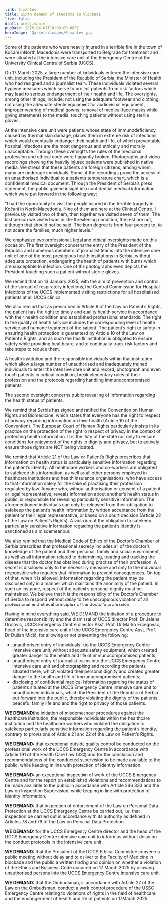 ```yaml
---
link: 6-zahtev
title: Sixth demand of students in blockade
live: false
draft: uredjivanje
pubDate: 2025-04-07T18:00:00.000Z
heroImage: '@assets/images/6-zahtev.jpg'
---
```

Some of the patients who were heavily injured in a terrible fire in the town of Kočani inNorth Macedonia were transported to Belgrade for treatment and were situated at the intensive care unit of the Emergency Centre of the University Clinical Centre of Serbia (UCCS).

On 17 March 2025, a large number of individuals entered the intensive care unit, including the President of the Republic of Serbia, the Minister of Health who had resigned and a journalist team. These individuals violated several hygiene measures which serve to protect patients from risk factors which may lead to serious endangerment of their health and life. The oversights, among other things, include: not using the adequate footwear and clothing, not using the adequate sterile equipment for audiovisual equipment, improper wearing of medical gowns, removal of medical face masks while giving statements to the media, touching patients without using sterile gloves.

At the intensive care unit were patients whose state of immunodeficiency, caused by thermal skin damage, places them in extreme risk of infections which would eventually endanger their health and life, of which preventable hospital infections are the most dangerous and ethically and morally unacceptable. Through these oversights the rules of the medicinal profession and ethical code were flagrantly broken. Photographs and video recordings showing the heavily injured patients were published in native media. We stress that these patients are foreign citizens, among whom many are underage individuals. Some of the recordings prove the access of an unauthorised individual to a patient’s temperature chart, which is a confidential medical document. Through the President of Serbia’s press statement, the public gained insight into confidential medical information which were put forward in the following way:

“I had the opportunity to visit the people injured in the terrible tragedy in Kočani in North Macedonia. Nine of them are here at the Clinical Centre. I previously visited two of them, then together we visited seven of them. The last person we visited was in life-threatening condition, the rest are not, although that should not be said. The burn degree is from four percent to, to not scare the families, much higher levels.“

We emphasize two professional, legal and ethical oversights made on this occasion. The first oversight concerns the entry of the President of the Republic and numerous members of journalist teams into the intensive care unit of one of the most prestigious health institutions in Serbia, without adequate protection, endangering the health of patients with burns which are susceptible to infection. One of the photographs even depicts the President touching such a patient without sterile gloves.

We remind that on 13 January 2025, with the aim of prevention and control of the spread of respiratory infections, the Central Commission for Hospital Infections of the UCCS implemented visiting restrictions for all hospitalised patients at all UCCS clinics.

We also remind that as prescribed in Article 9 of the Law on Patient’s Rights, the patient has the right to timely and quality health service in accordance with their health condition and established professional standards. The right to the quality of health service includes the corresponding level of health service and humane treatment of the patient. The patient’s right to safety in ensuring health protection is guaranteed by Article 10 of the Law on Patient’s Rights, and as such the health institution is obligated to ensure safety while providing healthcare, and to continually track risk factors and take steps to reduce them.

A health institution and the responsible individuals within that institution which allow a large number of unauthorised and inadequately trained individuals to enter the intensive care unit and record, photograph and even touch patients in critical condition, break elementary rules of their profession and the protocols regarding handling immunocompromised patients.

The second oversight concerns public revealing of information regarding the health status of patients.

We remind that Serbia has signed and ratified the Convention on Human Rights and Biomedicine, which states that everyone has the right to respect of privacy regarding information on their health (Article 10 of the Convention). The European Court of Human Rights particularly insists in its practice on the protection of the right to respect of privacy in the context of protecting health information. It is the duty of the state not only to ensure conditions for enjoyment of the rights to dignity and privacy, but to actively ensure those rights are NOT being violated.

We remind that Article 21 of the Law on Patient’s Rights prescribes that information on health status is particularly sensitive information regarding the patient’s identity. All healthcare workers and co-workers are obligated to safekeep this information, as well as all other persons employed in healthcare institutions and health insurance organisations, who have access to that information solely for the sake of practising their profession regulated by law. Anyone who, without authorisation or consent of a patient or legal representative, reveals information about another’s health status in public, is responsible for revealing particularly sensitive information. The aforementioned individuals can only be released from their obligation to safekeep the patient’s health information by written acceptance from the patient or their legal representative, or based on a court decision (Article 22 of the Law on Patient’s Rights). A violation of the obligation to safekeep particularly sensitive information regarding the patient’s identity is sanctioned as a misdemeanour.

We also remind that the Medical Code of Ethics of the Doctor’s Chamber of Serbia prescribes that professional secrecy includes all of the doctor’s knowledge of the patient and their personal, family and social environment, as well as all information related to determining, treating and tracking the disease that the doctor has obtained during practise of their profession. A secret is disclosed only to the necessary measure and only to the individual responsible who requires that information to prevent consequences. On top of that, when it is allowed, information regarding the patient may be disclosed only in a manner which maintains the anonimity of the patient. In such an instance, respect of the patient’s personal dignity must be maintained. We believe that it is the responsibility of the Doctor’s Chamber of Serbia to respond without delay to the unscrupulous violation of all professional and ethical principles of the doctor’s profession.

Having in mind everything said, WE DEMAND the initiation of a procedure to determine responsibility and the dismissal of UCCS director Prof. Dr Jelena Drulović, UCCS Emergency Centre director Asst. Prof. Dr Marko Ercegovac, head of the intensive care unit of the UCCS Emergency Centre Asst. Prof. Dr Dušan Micić, for allowing or not preventing the following:

- unauthorised entry of individuals into the UCCS Emergency Centre intensive care unit, without adequate safety equipment, which created greater danger to the health and life of immunocompromised patients;
- unauthorised entry of journalist teams into the UCCS Emergency Centre intensive care unit and photographing and recording the patients situated there, which violated their personal dignity and created greater danger to the health and life of immunocompromised patients;
- disclosing of confidential medical information regarding the status of patients situated at the UCCS Emergency Centre intensive care unit to unauthorised individuals, which the President of the Republic of Serbia put forward into the public, thereby violating the dignity of the patients, peaceful family life and and the right to privacy of those patients.

**WE DEMAND**the initiation of misdemeanour procedures against the healthcare institution, the responsible individuals within the healthcare institution and the healthcare workers who violated the obligation to safekeep particularly sensitive information regarding the patient’s identity, contrary to provisions of Article 21 and 22 of the Law on Patient’s Rights.

**WE DEMAND:** that exceptional outside quality control be conducted on the professional work of the UCCS Emergency Centre in accordance with Article 191 of the Health Care Law (333) and for the conclusion and recommendations of the conducted supervision to be made available to the public, while keeping in line with protection of identity information.

**WE DEMAND:** an exceptional inspection of work of the UCCS Emergency Centre and for the report on established violations and recommendations to be made available to the public in accordance with Article 246 333 and the Law on Inspection Supervision, while keeping in line with protection of identity information.

**WE DEMAND:** that inspection of enforcement of the Law on Personal Data Protection at the UCCS Emergency Centre be carried out, i.e. that inspection be carried out in accordance with its authority as defined in Articles 78 and 79 of the Law on Personal Data Protection.

**WE DEMAND:** for the UCCS Emergency Centre director and the head of the UCCS Emergency Centre intensive care unit to inform us without delay on the conduct protocols in the intensive care unit.

**WE DEMAND:** that the President of the UCCS Ethical Committee convene a public meeting without delay and to deliver to the Faculty of Medicine in blockade and the public a written finding and opinion on whether a violation of the Ethics and Business Code occurred on 17 March 2025 by allowing unauthorised persons into the UCCS Emergency Centre intensive care unit.

**WE DEMAND:** that the Ombudsman, in accordance with Article 27 of the Law on the Ombudsman, conduct a work control procedure of the USSC Emergency Centre relating to violations of rights in the field of healthcare and the endangerment of health and life of patients on 17March 2025.
